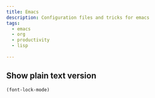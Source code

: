 ```yaml
---
title: Emacs
description: Configuration files and tricks for emacs
tags:
  - emacs
  - org
  - productivity
  - lisp
  
---
```



## Show plain text version

<!--more-->

```lisp
(font-lock-mode)
```

                
